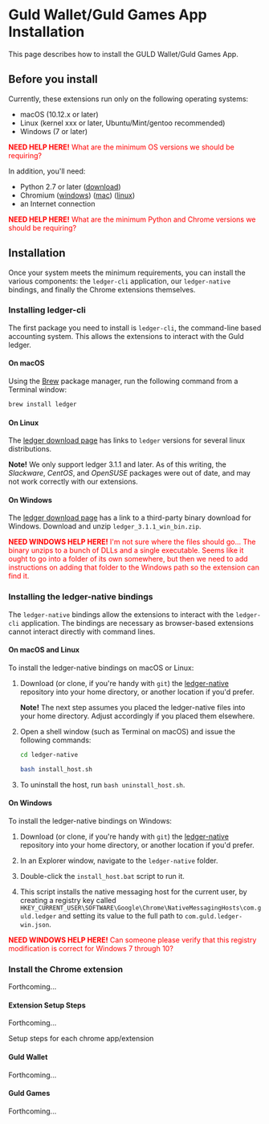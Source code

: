 # Guld Wallet/Guld Games App Installation

This page describes how to install the GULD Wallet/Guld Games App.

## Before you install

Currently, these extensions run only on the following operating systems:

- macOS (10.12.x or later)
- Linux (kernel xxx or later, Ubuntu/Mint/gentoo recommended)
- Windows (7 or later)

<p style="color:red"><b>NEED HELP HERE!</b> What are the minimum OS versions we should be requiring?</p>

In addition, you'll need:

- Python 2.7 or later ([download](https://www.python.org/downloads/))
- Chromium
 ([windows](https://chromium.woolyss.com/download/#windows))
 ([mac](https://chromium.woolyss.com/download/#mac))
 ([linux](https://chromium.woolyss.com/download/#linux))
- an Internet connection

<p style="color:red"><b>NEED HELP HERE!</b> What are the minimum Python and Chrome versions we should be requiring?</p>

## Installation

Once your system meets the minimum requirements, you can install the various components: the `ledger-cli` application, our `ledger-native` bindings, and finally the Chrome extensions themselves.

### Installing ledger-cli

The first package you need to install is `ledger-cli`, the command-line based accounting system. This allows the extensions to interact with the Guld ledger.

#### On macOS

Using the [Brew](https://docs.brew.sh/Installation) package manager, run the following command from a Terminal window:

```bash
brew install ledger
```

#### On Linux

The [ledger download page](https://www.ledger-cli.org/download.html) has links to `ledger` versions for several linux distributions.

**Note!** We only support ledger 3.1.1 and later. As of this writing, the *Slackware*, *CentOS*, and *OpenSUSE* packages were out of date, and may not work correctly with our extensions.

#### On Windows

The [ledger download page](https://www.ledger-cli.org/download.html) has a link to a third-party binary download for Windows. Download and unzip `ledger_3.1.1_win_bin.zip`.

<p style="color:red"><b>NEED WINDOWS HELP HERE!</b> I'm not sure where the files should go... The binary unzips to a bunch of DLLs and a single executable. Seems like it ought to go into a folder of its own somewhere, but then we need to add instructions on adding that folder to the Windows path so the extension can find it.</p>

### Installing the ledger-native bindings

The `ledger-native` bindings allow the extensions to interact with the `ledger-cli` application. The bindings are necessary as browser-based extensions cannot interact directly with command lines.

#### On macOS and Linux

To install the ledger-native bindings on macOS or Linux:

1. Download (or clone, if you're handy with `git`) the [ledger-native](https://github.com/guldcoin/ledger-native) repository into your home directory, or another location if you'd prefer.

    **Note!** The next step assumes you placed the ledger-native files into your home directory. Adjust accordingly if you placed them elsewhere.

1. Open a shell window (such as Terminal on macOS) and issue the following commands:

    ```bash
    cd ledger-native

    bash install_host.sh
    ```

1. To uninstall the host, run `bash uninstall_host.sh`.

#### On Windows

To install the ledger-native bindings on Windows:

1. Download (or clone, if you're handy with `git`) the [ledger-native](https://github.com/guldcoin/ledger-native) repository into your home directory, or another location if you'd prefer.

1. In an Explorer window, navigate to the `ledger-native` folder.

1. Double-click the `install_host.bat` script to run it.

1. This script installs the native messaging host for the current user, by creating a registry key called `HKEY_CURRENT_USER\SOFTWARE\Google\Chrome\NativeMessagingHosts\com.guld.ledger` and setting its value to the full path to `com.guld.ledger-win.json`.

<p style="color:red"><b>NEED WINDOWS HELP HERE!</b> Can someone please verify that this registry modification is correct for Windows 7 through 10?</p>

### Install the Chrome extension

Forthcoming...

#### Extension Setup Steps

Forthcoming...

Setup steps for each chrome app/extension

#### Guld Wallet

Forthcoming...

#### Guld Games
Forthcoming...
